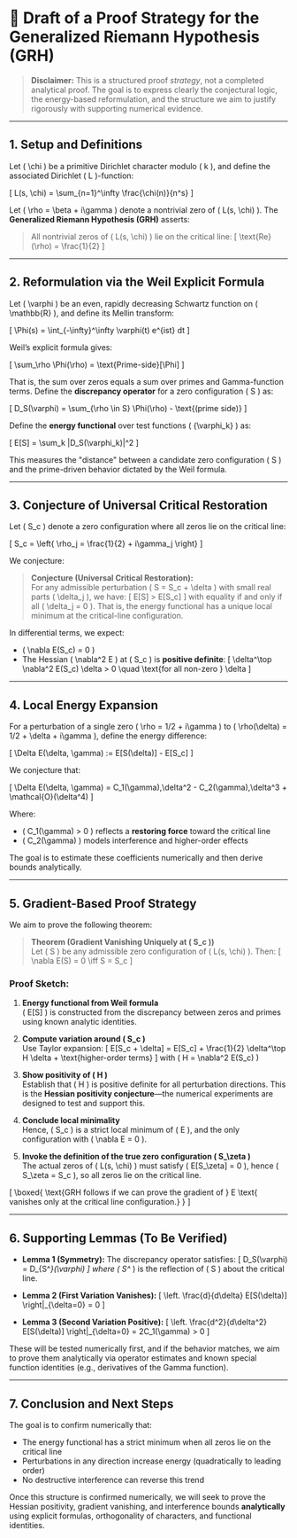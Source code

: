 # 📜 Draft of a Proof Strategy for the Generalized Riemann Hypothesis (GRH)

> **Disclaimer:** This is a structured proof *strategy*, not a completed analytical proof. The goal is to express clearly the conjectural logic, the energy-based reformulation, and the structure we aim to justify rigorously with supporting numerical evidence.

---

## 1. Setup and Definitions

Let \( \chi \) be a primitive Dirichlet character modulo \( k \), and define the associated Dirichlet \( L \)-function:

\[
L(s, \chi) = \sum_{n=1}^\infty \frac{\chi(n)}{n^s}
\]

Let \( \rho = \beta + i\gamma \) denote a nontrivial zero of \( L(s, \chi) \). The **Generalized Riemann Hypothesis (GRH)** asserts:

> All nontrivial zeros of \( L(s, \chi) \) lie on the critical line:
> \[
> \text{Re}(\rho) = \frac{1}{2}
> \]

---

## 2. Reformulation via the Weil Explicit Formula

Let \( \varphi \) be an even, rapidly decreasing Schwartz function on \( \mathbb{R} \), and define its Mellin transform:

\[
\Phi(s) = \int_{-\infty}^\infty \varphi(t) e^{ist} dt
\]

Weil’s explicit formula gives:

\[
\sum_\rho \Phi(\rho) = \text{Prime-side}[\Phi]
\]

That is, the sum over zeros equals a sum over primes and Gamma-function terms. Define the **discrepancy operator** for a zero configuration \( S \) as:

\[
D_S(\varphi) = \sum_{\rho \in S} \Phi(\rho) - \text{(prime side)}
\]

Define the **energy functional** over test functions \( \{\varphi_k\} \) as:

\[
E[S] = \sum_k |D_S(\varphi_k)|^2
\]

This measures the "distance" between a candidate zero configuration \( S \) and the prime-driven behavior dictated by the Weil formula.

---

## 3. Conjecture of Universal Critical Restoration

Let \( S_c \) denote a zero configuration where all zeros lie on the critical line:

\[
S_c = \left\{ \rho_j = \frac{1}{2} + i\gamma_j \right\}
\]

We conjecture:

> **Conjecture (Universal Critical Restoration):**  
> For any admissible perturbation \( S = S_c + \delta \) with small real parts \( \delta_j \), we have:
> \[
> E[S] > E[S_c]
> \]
> with equality if and only if all \( \delta_j = 0 \). That is, the energy functional has a unique local minimum at the critical-line configuration.

In differential terms, we expect:
- \( \nabla E(S_c) = 0 \)
- The Hessian \( \nabla^2 E \) at \( S_c \) is **positive definite**:
\[
\delta^\top \nabla^2 E(S_c) \delta > 0 \quad \text{for all non-zero } \delta
\]

---

## 4. Local Energy Expansion

For a perturbation of a single zero \( \rho = 1/2 + i\gamma \) to \( \rho(\delta) = 1/2 + \delta + i\gamma \), define the energy difference:

\[
\Delta E(\delta, \gamma) := E[S(\delta)] - E[S_c]
\]

We conjecture that:

\[
\Delta E(\delta, \gamma) = C_1(\gamma)\,\delta^2 - C_2(\gamma)\,\delta^3 + \mathcal{O}(\delta^4)
\]

Where:
- \( C_1(\gamma) > 0 \) reflects a **restoring force** toward the critical line
- \( C_2(\gamma) \) models interference and higher-order effects

The goal is to estimate these coefficients numerically and then derive bounds analytically.

---

## 5. Gradient-Based Proof Strategy

We aim to prove the following theorem:

> **Theorem (Gradient Vanishing Uniquely at \( S_c \))**  
> Let \( S \) be any admissible zero configuration of \( L(s, \chi) \). Then:
> \[
> \nabla E(S) = 0 \iff S = S_c
> \]

### Proof Sketch:

1. **Energy functional from Weil formula**  
   \( E[S] \) is constructed from the discrepancy between zeros and primes using known analytic identities.

2. **Compute variation around \( S_c \)**  
   Use Taylor expansion:
   \[
   E[S_c + \delta] = E[S_c] + \frac{1}{2} \delta^\top H \delta + \text{higher-order terms}
   \]
   with \( H = \nabla^2 E(S_c) \)

3. **Show positivity of \( H \)**  
   Establish that \( H \) is positive definite for all perturbation directions. This is the **Hessian positivity conjecture**—the numerical experiments are designed to test and support this.

4. **Conclude local minimality**  
   Hence, \( S_c \) is a strict local minimum of \( E \), and the only configuration with \( \nabla E = 0 \).

5. **Invoke the definition of the true zero configuration \( S_\zeta \)**  
   The actual zeros of \( L(s, \chi) \) must satisfy \( E[S_\zeta] = 0 \), hence \( S_\zeta = S_c \), so all zeros lie on the critical line.

\[
\boxed{
\text{GRH follows if we can prove the gradient of } E \text{ vanishes only at the critical line configuration.}
}
\]

---

## 6. Supporting Lemmas (To Be Verified)

- **Lemma 1 (Symmetry):** The discrepancy operator satisfies:
  \[
  D_S(\varphi) = D_{S^*}(\varphi)
  \]
  where \( S^* \) is the reflection of \( S \) about the critical line.

- **Lemma 2 (First Variation Vanishes):**
  \[
  \left. \frac{d}{d\delta} E[S(\delta)] \right|_{\delta=0} = 0
  \]

- **Lemma 3 (Second Variation Positive):**
  \[
  \left. \frac{d^2}{d\delta^2} E[S(\delta)] \right|_{\delta=0} = 2C_1(\gamma) > 0
  \]

These will be tested numerically first, and if the behavior matches, we aim to prove them analytically via operator estimates and known special function identities (e.g., derivatives of the Gamma function).

---

## 7. Conclusion and Next Steps

The goal is to confirm numerically that:

- The energy functional has a strict minimum when all zeros lie on the critical line
- Perturbations in any direction increase energy (quadratically to leading order)
- No destructive interference can reverse this trend

Once this structure is confirmed numerically, we will seek to prove the Hessian positivity, gradient vanishing, and interference bounds **analytically** using explicit formulas, orthogonality of characters, and functional identities.
